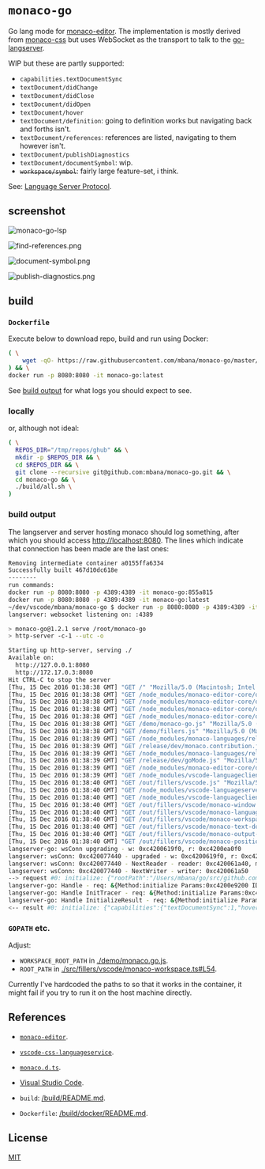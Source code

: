 # `monaco-go`

Go lang mode for [monaco-editor](https://github.com/Microsoft/monaco-editor). The implementation is mostly derived from
[monaco-css](https://github.com/Microsoft/monaco-css) but uses WebSocket as the transport to talk to the
[go-langserver](https://github.com/sourcegraph/go-langserver).

WIP but these are partly supported:

* `capabilities.textDocumentSync`
* `textDocument/didChange`
* `textDocument/didClose`
* `textDocument/didOpen`
* `textDocument/hover`
* `textDocument/definition`: going to definition works but navigating back and
forths isn't.
* `textDocument/references`: references are listed, navigating to them however isn't.
* `textDocument/publishDiagnostics`
* `textDocument/documentSymbol`: wip.
* <del>`workspace/symbol`</del>: fairly large feature-set, i think.

See: [Language Server Protocol](https://github.com/Microsoft/language-server-protocol/blob/master/protocol.md).

## screenshot

![monaco-go-lsp](/images/monaco-go-lsp.png)

![find-references.png](/images/find-references.png)

![document-symbol.png](/images/document-symbol.png)

![publish-diagnostics.png](/images/publish-diagnostics.png)


## build

### `Dockerfile`

Execute below to download repo, build and run using Docker:

```sh
( \
	wget -qO- https://raw.githubusercontent.com/mbana/monaco-go/master/build/get.sh | /bin/bash \
) && \
docker run -p 8080:8080 -it monaco-go:latest
```

See [build output](#build-output) for what logs you should expect to see.

### locally

or, although not ideal:

```sh
( \
  REPOS_DIR="/tmp/repos/ghub" && \
  mkdir -p $REPOS_DIR && \
  cd $REPOS_DIR && \
  git clone --recursive git@github.com:mbana/monaco-go.git && \
  cd monaco-go && \
  ./build/all.sh \
)
```

### build output

The langserver and server hosting monaco should log something, after which
you should access <http://localhost:8080>. The lines which
indicate that connection has been made are the last ones:

```sh
Removing intermediate container a0155ffa6334
Successfully built 467d10dc618e
--------
run commands:
docker run -p 8080:8080 -p 4389:4389 -it monaco-go:855a815
docker run -p 8080:8080 -p 4389:4389 -it monaco-go:latest
~/dev/vscode/mbana/monaco-go $ docker run -p 8080:8080 -p 4389:4389 -it monaco-go:latest
langserver: websocket listening on: :4389

> monaco-go@1.2.1 serve /root/monaco-go
> http-server -c-1 --utc -o

Starting up http-server, serving ./
Available on:
  http://127.0.0.1:8080
  http://172.17.0.3:8080
Hit CTRL-C to stop the server
[Thu, 15 Dec 2016 01:38:38 GMT] "GET /" "Mozilla/5.0 (Macintosh; Intel Mac OS X 10_11_6) AppleWebKit/537.36 (KHTML, like Gecko) Chrome/54.0.2840.98 Safari/537.36"
[Thu, 15 Dec 2016 01:38:38 GMT] "GET /node_modules/monaco-editor-core/dev/vs/editor/editor.main.css" "Mozilla/5.0 (Macintosh; Intel Mac OS X 10_11_6) AppleWebKit/537.36 (KHTML, like Gecko) Chrome/54.0.2840.98 Safari/537.36"
[Thu, 15 Dec 2016 01:38:38 GMT] "GET /node_modules/monaco-editor-core/dev/vs/loader.js" "Mozilla/5.0 (Macintosh; Intel Mac OS X 10_11_6) AppleWebKit/537.36 (KHTML, like Gecko) Chrome/54.0.2840.98 Safari/537.36"
[Thu, 15 Dec 2016 01:38:38 GMT] "GET /node_modules/monaco-editor-core/dev/vs/editor/editor.main.nls.js" "Mozilla/5.0 (Macintosh; Intel Mac OS X 10_11_6) AppleWebKit/537.36 (KHTML, like Gecko) Chrome/54.0.2840.98 Safari/537.36"
[Thu, 15 Dec 2016 01:38:38 GMT] "GET /node_modules/monaco-editor-core/dev/vs/editor/editor.main.js" "Mozilla/5.0 (Macintosh; Intel Mac OS X 10_11_6) AppleWebKit/537.36 (KHTML, like Gecko) Chrome/54.0.2840.98 Safari/537.36"
[Thu, 15 Dec 2016 01:38:38 GMT] "GET /demo/monaco-go.js" "Mozilla/5.0 (Macintosh; Intel Mac OS X 10_11_6) AppleWebKit/537.36 (KHTML, like Gecko) Chrome/54.0.2840.98 Safari/537.36"
[Thu, 15 Dec 2016 01:38:38 GMT] "GET /demo/fillers.js" "Mozilla/5.0 (Macintosh; Intel Mac OS X 10_11_6) AppleWebKit/537.36 (KHTML, like Gecko) Chrome/54.0.2840.98 Safari/537.36"
[Thu, 15 Dec 2016 01:38:39 GMT] "GET /node_modules/monaco-languages/release/src/monaco.contribution.js" "Mozilla/5.0 (Macintosh; Intel Mac OS X 10_11_6) AppleWebKit/537.36 (KHTML, like Gecko) Chrome/54.0.2840.98 Safari/537.36"
[Thu, 15 Dec 2016 01:38:39 GMT] "GET /release/dev/monaco.contribution.js" "Mozilla/5.0 (Macintosh; Intel Mac OS X 10_11_6) AppleWebKit/537.36 (KHTML, like Gecko) Chrome/54.0.2840.98 Safari/537.36"
[Thu, 15 Dec 2016 01:38:39 GMT] "GET /node_modules/monaco-languages/release/src/go.js" "Mozilla/5.0 (Macintosh; Intel Mac OS X 10_11_6) AppleWebKit/537.36 (KHTML, like Gecko) Chrome/54.0.2840.98 Safari/537.36"
[Thu, 15 Dec 2016 01:38:39 GMT] "GET /release/dev/goMode.js" "Mozilla/5.0 (Macintosh; Intel Mac OS X 10_11_6) AppleWebKit/537.36 (KHTML, like Gecko) Chrome/54.0.2840.98 Safari/537.36"
[Thu, 15 Dec 2016 01:38:39 GMT] "GET /node_modules/monaco-editor-core/dev/vs/base/worker/workerMain.js" "Mozilla/5.0 (Macintosh; Intel Mac OS X 10_11_6) AppleWebKit/537.36 (KHTML, like Gecko) Chrome/54.0.2840.98 Safari/537.36"
[Thu, 15 Dec 2016 01:38:39 GMT] "GET /node_modules/vscode-languageclient/lib/main.js" "Mozilla/5.0 (Macintosh; Intel Mac OS X 10_11_6) AppleWebKit/537.36 (KHTML, like Gecko) Chrome/54.0.2840.98 Safari/537.36"
[Thu, 15 Dec 2016 01:38:40 GMT] "GET /out/fillers/vscode.js" "Mozilla/5.0 (Macintosh; Intel Mac OS X 10_11_6) AppleWebKit/537.36 (KHTML, like Gecko) Chrome/54.0.2840.98 Safari/537.36"
[Thu, 15 Dec 2016 01:38:40 GMT] "GET /node_modules/vscode-languageserver-types/lib/main.js" "Mozilla/5.0 (Macintosh; Intel Mac OS X 10_11_6) AppleWebKit/537.36 (KHTML, like Gecko) Chrome/54.0.2840.98 Safari/537.36"
[Thu, 15 Dec 2016 01:38:40 GMT] "GET /node_modules/vscode-languageclient/node_modules/vscode-jsonrpc/lib/main.js" "Mozilla/5.0 (Macintosh; Intel Mac OS X 10_11_6) AppleWebKit/537.36 (KHTML, like Gecko) Chrome/54.0.2840.98 Safari/537.36"
[Thu, 15 Dec 2016 01:38:40 GMT] "GET /out/fillers/vscode/monaco-window.js" "Mozilla/5.0 (Macintosh; Intel Mac OS X 10_11_6) AppleWebKit/537.36 (KHTML, like Gecko) Chrome/54.0.2840.98 Safari/537.36"
[Thu, 15 Dec 2016 01:38:40 GMT] "GET /out/fillers/vscode/monaco-languages.js" "Mozilla/5.0 (Macintosh; Intel Mac OS X 10_11_6) AppleWebKit/537.36 (KHTML, like Gecko) Chrome/54.0.2840.98 Safari/537.36"
[Thu, 15 Dec 2016 01:38:40 GMT] "GET /out/fillers/vscode/monaco-workspace.js" "Mozilla/5.0 (Macintosh; Intel Mac OS X 10_11_6) AppleWebKit/537.36 (KHTML, like Gecko) Chrome/54.0.2840.98 Safari/537.36"
[Thu, 15 Dec 2016 01:38:40 GMT] "GET /out/fillers/vscode/monaco-text-document.js" "Mozilla/5.0 (Macintosh; Intel Mac OS X 10_11_6) AppleWebKit/537.36 (KHTML, like Gecko) Chrome/54.0.2840.98 Safari/537.36"
[Thu, 15 Dec 2016 01:38:40 GMT] "GET /out/fillers/vscode/monaco-output-channel.js" "Mozilla/5.0 (Macintosh; Intel Mac OS X 10_11_6) AppleWebKit/537.36 (KHTML, like Gecko) Chrome/54.0.2840.98 Safari/537.36"
[Thu, 15 Dec 2016 01:38:40 GMT] "GET /out/fillers/vscode/monaco-position.js" "Mozilla/5.0 (Macintosh; Intel Mac OS X 10_11_6) AppleWebKit/537.36 (KHTML, like Gecko) Chrome/54.0.2840.98 Safari/537.36"
langserver-go: wsConn upgrading - w: 0xc4200619f0, r: 0xc4200ea0f0
langserver: wsConn: 0xc420077440 - upgraded - w: 0xc4200619f0, r: 0xc4200ea0f0
langserver: wsConn: 0xc420077440 - NextReader - reader: 0xc420061a40, messageType: 1
langserver: wsConn: 0xc420077440 - NextWriter - writer: 0xc420061a50
--> request #0: initialize: {"rootPath":"/Users/mbana/go/src/github.com/sourcegraph/go-langserver/langserver","capabilities":{"dynamicRegistration":true,"workspace":{"applyEdit":true},"textDocument":{"willSaveNotification":true,"willSaveWaitUntilRequest":true}},"initializationOptions":{"rootImportPath":"github.com/sourcegraph/go-langserver/langserver","GOPATH":"/Users/mbana/go","GOROOT":"/usr/local/opt/go/libexec"},"trace":"messages"}
langserver-go: Handle - req: &{Method:initialize Params:0xc4200e9200 ID:0 Meta:<nil> Notif:false}
langserver-go: Handle InitTracer - req: &{Method:initialize Params:0xc4200e9200 ID:0 Meta:<nil> Notif:false}, err: <nil>
langserver-go: Handle InitializeResult - req: &{Method:initialize Params:0xc4200e9200 ID:0 Meta:<nil> Notif:false}, req.Params: &[123 34 114 111 111 116 80 97 116 104 34 58 34 47 85 115 101 114 115 47 109 98 97 110 97 47 103 111 47 115 114 99 47 103 105 116 104 117 98 46 99 111 109 47 115 111 117 114 99 101 103 114 97 112 104 47 103 111 45 108 97 110 103 115 101 114 118 101 114 47 108 97 110 103 115 101 114 118 101 114 34 44 34 99 97 112 97 98 105 108 105 116 105 101 115 34 58 123 34 100 121 110 97 109 105 99 82 101 103 105 115 116 114 97 116 105 111 110 34 58 116 114 117 101 44 34 119 111 114 107 115 112 97 99 101 34 58 123 34 97 112 112 108 121 69 100 105 116 34 58 116 114 117 101 125 44 34 116 101 120 116 68 111 99 117 109 101 110 116 34 58 123 34 119 105 108 108 83 97 118 101 78 111 116 105 102 105 99 97 116 105 111 110 34 58 116 114 117 101 44 34 119 105 108 108 83 97 118 101 87 97 105 116 85 110 116 105 108 82 101 113 117 101 115 116 34 58 116 114 117 101 125 125 44 34 105 110 105 116 105 97 108 105 122 97 116 105 111 110 79 112 116 105 111 110 115 34 58 123 34 114 111 111 116 73 109 112 111 114 116 80 97 116 104 34 58 34 103 105 116 104 117 98 46 99 111 109 47 115 111 117 114 99 101 103 114 97 112 104 47 103 111 45 108 97 110 103 115 101 114 118 101 114 47 108 97 110 103 115 101 114 118 101 114 34 44 34 71 79 80 65 84 72 34 58 34 47 85 115 101 114 115 47 109 98 97 110 97 47 103 111 34 44 34 71 79 82 79 79 84 34 58 34 47 117 115 114 47 108 111 99 97 108 47 111 112 116 47 103 111 47 108 105 98 101 120 101 99 34 125 44 34 116 114 97 99 101 34 58 34 109 101 115 115 97 103 101 115 34 125]
<-- result #0: initialize: {"capabilities":{"textDocumentSync":1,"hoverProvider":true,"definitionProvider":true,"referencesProvider":true,"documentSymbolProvider":true,"workspaceSymbolProvider":true}}

```

### `GOPATH` etc.

Adjust:

* `WORKSPACE_ROOT_PATH` in [./demo/monaco.go.js](https://github.com/mbana/monaco-go/blob/master/demo/monaco-go.js#L22).
* `ROOT_PATH` in [./src/fillers/vscode/monaco-workspace.ts#L54](https://github.com/mbana/monaco-go/blob/master/src/fillers/vscode/monaco-workspace.ts#L54).

Currently I've hardcoded the paths to so that it works in the container, it
might fail if you try to run it on the host machine directly.

## References

* [`monaco-editor`](https://github.com/Microsoft/monaco-editor).
* [`vscode-css-languageservice`](https://github.com/Microsoft/vscode-css-languageservice).
* [`monaco.d.ts`](https://github.com/Microsoft/monaco-css/blob/master/src/monaco.d.ts).
* [Visual Studio Code](https://github.com/Microsoft/vscode).

* `build`: [/build/README.md](/build/README.md).
* `Dockerfile`: [/build/docker/README.md](/build/docker/README.md).

## License

[MIT](https://github.com/Microsoft/monaco-css/blob/master/LICENSE.md)